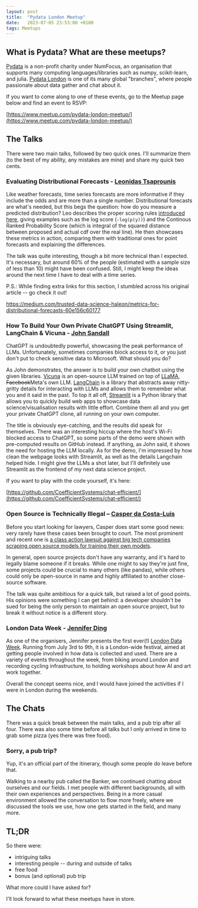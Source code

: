 ```yaml
---
layout: post
title:  "Pydata London Meetup"
date:   2023-07-05 23:53:00 +0100
tags: Meetups
---
```


## What is Pydata? What are these meetups?

[Pydata](https://pydata.org/) is a non-profit charity under NumFocus, an organisation that supports many computing languages/libraries such as numpy, scikit-learn, and julia. [Pydata London](https://london.pydata.org/) is one of its many global "branches", where people passionate about data gather and chat about it.

If you want to come along to one of these events, go to the Meetup page below and find an event to RSVP:

[https://www.meetup.com/pydata-london-meetup/](https://www.meetup.com/pydata-london-meetup/)

## The Talks

There were two main talks, followed by two quick ones. I'll summarize them (to the best of my ability, any mistakes are mine) and share my quick two cents.

### Evaluating Distributional Forecasts - [Leonidas Tsaprounis](https://www.linkedin.com/in/leonidas-tsaprounis-302ba882/?originalSubdomain=uk)

Like weather forecasts, time series forecasts are more informative if they include the odds and are more than a single number. Distributional forecasts are what's needed, but this begs the question: how do you measure a predicted distribution? Leo describes the proper scoring rules [introduced here](https://sites.stat.washington.edu/raftery/Research/PDF/Gneiting2007jasa.pdf), giving examples such as the log score (`-log(p(y))`) and the Continous Ranked Probability Score (which is integral of the squared distance between proposed and actual cdf over the real line). He then showcases these metrics in action, comparing them with traditional ones for point forecasts and explaining the differences.

The talk was quite interesting, though a bit more technical than I expected. It's necessary, but around 60% of the people (estimated with a sample size of less than 10) might have been confused. Still, I might keep the ideas around the next time I have to deal with a time series.

P.S.: While finding extra links for this section, I stumbled across his original article -- go check it out!

https://medium.com/trusted-data-science-haleon/metrics-for-distributional-forecasts-60e156c60177

### How To Build Your Own Private ChatGPT Using Streamlit, LangChain & Vicuna - [John Sandall](https://twitter.com/john_sandall)

ChatGPT is undoubtedly powerful, showcasing the peak performance of LLMs. Unfortunately, sometimes companies block access to it, or you just don't put to check sensitive data to Microsoft. What should you do?

As John demonstrates, the answer is to build your own chatbot using the given libraries. [Vicuna](https://huggingface.co/lmsys/vicuna-13b-delta-v1.1) is an open-source LLM trained on top of [LLaMA](https://ai.facebook.com/blog/large-language-model-llama-meta-ai/), ~~Facebook~~Meta's own LLM. [LangChain](https://python.langchain.com/docs/get_started/introduction.html) is a library that abstracts away nitty-gritty details for interacting with LLMs and allows them to remember what you and it said in the past. To top it all off, [Streamlit](https://streamlit.io/) is a Python library that allows you to quickly build web apps to showcase data science/visualisation results with little effort. Combine them all and you get your private ChatGPT clone, all running on your own computer.

The title is obviously eye-catching, and the results did speak for themselves. There was an interesting hiccup where the host's Wi-Fi blocked access to ChatGPT, so some parts of the demo were shown with pre-computed results on GitHub instead. If anything, as John said, it shows the need for hosting the LLM locally. As for the demo, I'm impressed by how clean the webpage looks with Streamlit, as well as the details Langchain helped hide. I might give the LLMs a shot later, but I'll definitely use Streamlit as the frontend of my next data science project.

If you want to play with the code yourself, it's here:

[https://github.com/CoefficientSystems/chat-efficient/](https://github.com/CoefficientSystems/chat-efficient/)

### Open Source is Technically Illegal – [Casper da Costa-Luis](https://github.com/casperdcl)

Before you start looking for lawyers, Casper does start some good news: very rarely have these cases been brought to court. The most prominent and recent one is [a class action lawsuit against big tech companies scraping open source models for training their own models](https://www.theverge.com/2023/1/28/23575919/microsoft-openai-github-dismiss-copilot-ai-copyright-lawsuit).

In general, open source projects don't have any warranty, and it's hard to legally blame someone if it breaks. While one might to say they're just fine, some projects could be crucial to many others (like pandas), while others could only be open-source in name and highly affiliated to another close-source software.

The talk was quite ambitious for a quick talk, but raised a lot of good points. His opinions were something I can get behind: a developer shouldn't be sued for being the only person to maintain an open source project, but to break it without notice is a different story.

<!-- I originally wanted to put in "haha left-pad broke everything funny", but realised npm and a certain message app called Kik were at fault as well -->

### London Data Week - [Jennifer Ding](https://jending.com/)

As one of the organisers, Jennifer presents the first ever(!) [London Data Week](https://www.londondataweek.org/). Running from July 3rd to 9th, it is a London-wide festival, aimed at getting people involved in how data is collected and used. There are a variety of events throughout the week, from biking around London and recording cycling infrastructure, to holding workshops about how AI and art work together.

Overall the concept seems nice, and I would have joined the activities if I were in London during the weekends.

## The Chats

There was a quick break between the main talks, and a pub trip after all four. There was also some time before all talks but I only arrived in time to grab some pizza (yes there was free food).

### Sorry, a pub trip?

Yup, it's an official part of the itinerary, though some people do leave before that.

Walking to a nearby pub called the Banker, we continued chatting about ourselves and our fields. I met people with different backgrounds, all with their own experiences and perspectives. Being in a more casual environment allowed the conversation to flow more freely, where we discussed the tools we use, how one gets started in the field, and many more.

## TL;DR

So there were:

-   intriguing talks
-   interesting people -- during and outside of talks
-   free food
-   bonus (and optional) pub trip

What more could I have asked for?

I'll look forward to what these meetups have in store.
